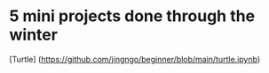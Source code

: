 # 5 mini projects done through the winter
[Turtle] (https://github.com/jingngo/beginner/blob/main/turtle.ipynb)
